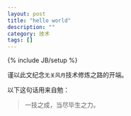 ```yaml
---
layout: post
title: "hello world"
description: ""
category: 技术
tags: []
---
```

{% include JB/setup %}

谨以此文纪念`无关风月`技术修炼之路的开端。

以下这句话用来自勉：

> 一技之成，当尽毕生之力。
